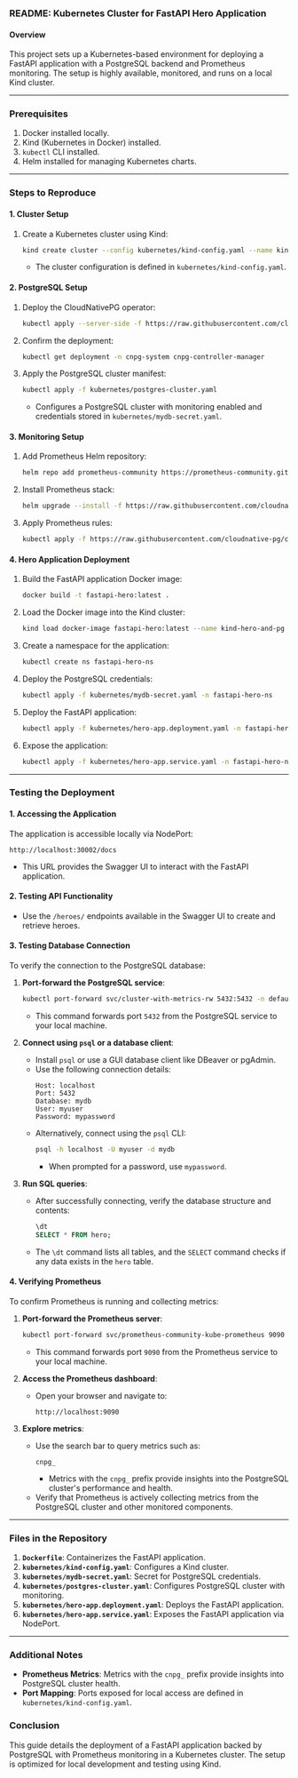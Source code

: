 ### README: Kubernetes Cluster for FastAPI Hero Application

#### Overview
This project sets up a Kubernetes-based environment for deploying a FastAPI application with a PostgreSQL backend and Prometheus monitoring. The setup is highly available, monitored, and runs on a local Kind cluster.

---

### Prerequisites
1. Docker installed locally.
2. Kind (Kubernetes in Docker) installed.
3. `kubectl` CLI installed.
4. Helm installed for managing Kubernetes charts.

---

### Steps to Reproduce

#### 1. **Cluster Setup**
1. Create a Kubernetes cluster using Kind:
   ```bash
   kind create cluster --config kubernetes/kind-config.yaml --name kind-hero-and-pg
   ```
   - The cluster configuration is defined in `kubernetes/kind-config.yaml`.

#### 2. **PostgreSQL Setup**
1. Deploy the CloudNativePG operator:
   ```bash
   kubectl apply --server-side -f https://raw.githubusercontent.com/cloudnative-pg/cloudnative-pg/release-1.25/releases/cnpg-1.25.0.yaml
   ```
2. Confirm the deployment:
   ```bash
   kubectl get deployment -n cnpg-system cnpg-controller-manager
   ```
3. Apply the PostgreSQL cluster manifest:
   ```bash
   kubectl apply -f kubernetes/postgres-cluster.yaml
   ```
   - Configures a PostgreSQL cluster with monitoring enabled and credentials stored in `kubernetes/mydb-secret.yaml`.

#### 3. **Monitoring Setup**
1. Add Prometheus Helm repository:
   ```bash
   helm repo add prometheus-community https://prometheus-community.github.io/helm-charts
   ```
2. Install Prometheus stack:
   ```bash
   helm upgrade --install -f https://raw.githubusercontent.com/cloudnative-pg/cloudnative-pg/main/docs/src/samples/monitoring/kube-stack-config.yaml prometheus-community prometheus-community/kube-prometheus-stack
   ```
3. Apply Prometheus rules:
   ```bash
   kubectl apply -f https://raw.githubusercontent.com/cloudnative-pg/cloudnative-pg/main/docs/src/samples/monitoring/prometheusrule.yaml
   ```

#### 4. **Hero Application Deployment**
1. Build the FastAPI application Docker image:
   ```bash
   docker build -t fastapi-hero:latest .
   ```
2. Load the Docker image into the Kind cluster:
   ```bash
   kind load docker-image fastapi-hero:latest --name kind-hero-and-pg
   ```
3. Create a namespace for the application:
   ```bash
   kubectl create ns fastapi-hero-ns
   ```
4. Deploy the PostgreSQL credentials:
   ```bash
   kubectl apply -f kubernetes/mydb-secret.yaml -n fastapi-hero-ns
   ```
5. Deploy the FastAPI application:
   ```bash
   kubectl apply -f kubernetes/hero-app.deployment.yaml -n fastapi-hero-ns
   ```
6. Expose the application:
   ```bash
   kubectl apply -f kubernetes/hero-app.service.yaml -n fastapi-hero-ns
   ```

---

### Testing the Deployment

#### 1. **Accessing the Application**
The application is accessible locally via NodePort:
   ```
   http://localhost:30002/docs
   ```
   - This URL provides the Swagger UI to interact with the FastAPI application.

#### 2. **Testing API Functionality**
- Use the `/heroes/` endpoints available in the Swagger UI to create and retrieve heroes.

#### 3. **Testing Database Connection**
To verify the connection to the PostgreSQL database:

1. **Port-forward the PostgreSQL service**:
   ```bash
   kubectl port-forward svc/cluster-with-metrics-rw 5432:5432 -n default
   ```
   - This command forwards port `5432` from the PostgreSQL service to your local machine.

2. **Connect using `psql` or a database client**:
   - Install `psql` or use a GUI database client like DBeaver or pgAdmin.
   - Use the following connection details:
     ```
     Host: localhost
     Port: 5432
     Database: mydb
     User: myuser
     Password: mypassword
     ```
   - Alternatively, connect using the `psql` CLI:
     ```bash
     psql -h localhost -U myuser -d mydb
     ```
     - When prompted for a password, use `mypassword`.

3. **Run SQL queries**:
   - After successfully connecting, verify the database structure and contents:
     ```sql
     \dt
     SELECT * FROM hero;
     ```
   - The `\dt` command lists all tables, and the `SELECT` command checks if any data exists in the `hero` table.

#### 4. **Verifying Prometheus**
To confirm Prometheus is running and collecting metrics:

1. **Port-forward the Prometheus server**:
   ```bash
   kubectl port-forward svc/prometheus-community-kube-prometheus 9090
   ```
   - This command forwards port `9090` from the Prometheus service to your local machine.

2. **Access the Prometheus dashboard**:
   - Open your browser and navigate to:
     ```
     http://localhost:9090
     ```

3. **Explore metrics**:
   - Use the search bar to query metrics such as:
     ```
     cnpg_
     ```
     - Metrics with the `cnpg_` prefix provide insights into the PostgreSQL cluster's performance and health.
   - Verify that Prometheus is actively collecting metrics from the PostgreSQL cluster and other monitored components.

---

### Files in the Repository
1. **`Dockerfile`**: Containerizes the FastAPI application.
2. **`kubernetes/kind-config.yaml`**: Configures a Kind cluster.
3. **`kubernetes/mydb-secret.yaml`**: Secret for PostgreSQL credentials.
4. **`kubernetes/postgres-cluster.yaml`**: Configures PostgreSQL cluster with monitoring.
5. **`kubernetes/hero-app.deployment.yaml`**: Deploys the FastAPI application.
6. **`kubernetes/hero-app.service.yaml`**: Exposes the FastAPI application via NodePort.

---

### Additional Notes
- **Prometheus Metrics**: Metrics with the `cnpg_` prefix provide insights into PostgreSQL cluster health.
- **Port Mapping**: Ports exposed for local access are defined in `kubernetes/kind-config.yaml`.

### Conclusion
This guide details the deployment of a FastAPI application backed by PostgreSQL with Prometheus monitoring in a Kubernetes cluster. The setup is optimized for local development and testing using Kind.